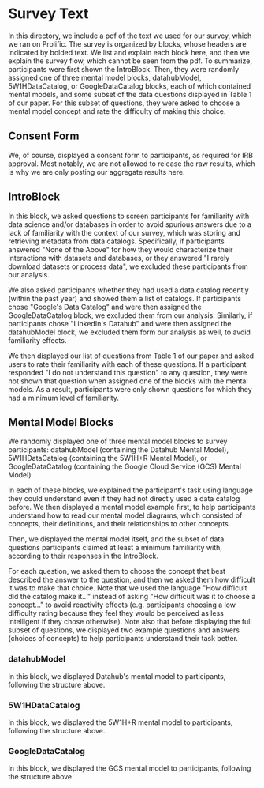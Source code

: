 # Survey Text
In this directory, we include a pdf of the text we used for our survey, which we ran on Prolific. The survey is organized by blocks, whose headers are indicated by bolded text.
We list and explain each block here, and then we explain the survey flow, which cannot be seen from the pdf.
To summarize, participants were first shown the IntroBlock. Then, they were randomly assigned one of three mental model blocks, datahubModel, 5W1HDataCatalog, or GoogleDataCatalog blocks, each of which contained mental models, and some subset of the data questions displayed in Table 1 of our paper. For this subset of questions, they were asked to choose a mental model concept and rate the difficulty of making this choice.

## Consent Form
We, of course, displayed a consent form to participants, as required for IRB approval. Most notably, we are not allowed to release the raw results, which is why we are only posting our aggregate results here.

## IntroBlock
In this block, we asked questions to screen participants for familiarity with data science and/or databases in order to avoid spurious answers due to a lack of familiarity with the context of our survey, which was storing and retrieving metadata from data catalogs.
Specifically, if participants answered "None of the Above" for how they would characterize their interactions with datasets and databases, or they answered "I rarely download datasets or process data", we excluded these participants from our analysis.

We also asked participants whether they had used a data catalog recently (within the past year) and showed them a list of catalogs.
If participants chose "Google's Data Catalog" and were then assigned the GoogleDataCatalog block, we excluded them from our analysis. Similarly, if participants chose "LinkedIn's Datahub" and were then assigned the datahubModel block, we excluded them form our analysis as well, to avoid familiarity effects.

We then displayed our list of questions from Table 1 of our paper and asked users to rate their familiarity with each of these questions. If a participant responded "I do not understand this question" to any question, they were not shown that question when assigned one of the blocks with the mental models.
As a result, participants were only shown questions for which they had a minimum level of familiarity.

## Mental Model Blocks
We randomly displayed one of three mental model blocks to survey participants: datahubModel (containing the Datahub Mental Model), 5W1HDataCatalog (containing the 5W1H+R Mental Model), or GoogleDataCatalog (containing the Google Cloud Service (GCS) Mental Model).

In each of these blocks, we explained the participant's task using language they could understand even if they had not directly used a data catalog before. 
We then displayed a mental model example first, to help participants understand how to read our mental model diagrams, which consisted of concepts, their definitions, and their relationships to other concepts.

Then, we displayed the mental model itself, and the subset of data questions participants claimed at least a minimum familiarity with, according to their responses in the IntroBlock.

For each question, we asked them to choose the concept that best described the answer to the question, and then we asked them how difficult it was to make that choice. Note that we used the language "How difficult did the catalog make it..." instead of asking "How difficult was it to choose a concept..." to avoid reactivity effects (e.g. participants choosing a low difficulty rating because they feel they would be perceived as less intelligent if they chose otherwise).
Note also that before displaying the full subset of questions, we displayed two example questions and answers (choices of concepts) to help participants understand their task better.

### datahubModel
In this block, we displayed Datahub's mental model to participants, following the structure above.

### 5W1HDataCatalog
In this block, we displayed the 5W1H+R mental model to participants, following the structure above.

### GoogleDataCatalog
In this block, we displayed the GCS mental model to participants, following the structure above.
